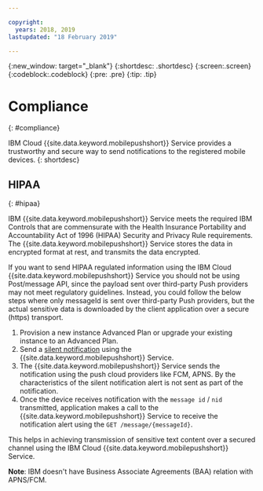 ```yaml
---

copyright:
  years: 2018, 2019
lastupdated: "18 February 2019"

---
```


{:new_window: target="_blank"}
{:shortdesc: .shortdesc}
{:screen:.screen}
{:codeblock:.codeblock}
{:pre: .pre}
{:tip: .tip}

# Compliance
{: #compliance}

IBM Cloud {{site.data.keyword.mobilepushshort}} Service provides a trustworthy and secure way to send notifications to the registered mobile devices.
{: shortdesc}

## HIPAA
{: #hipaa}

IBM {{site.data.keyword.mobilepushshort}} Service meets the required IBM Controls that are commensurate with the Health Insurance Portability and Accountability Act of 1996 (HIPAA) Security and Privacy Rule requirements. The {{site.data.keyword.mobilepushshort}} Service stores the data in encrypted format at rest, and transmits the data encrypted.

If you want to send HIPAA regulated information using the IBM Cloud {{site.data.keyword.mobilepushshort}}  Service you should not be using Post/message API, since the payload sent over third-party Push providers may not meet regulatory guidelines. Instead, you could follow the below steps where only messageId is sent over third-party Push providers, but the actual sensitive data is downloaded by the client application over a secure (https) transport.

1. Provision a new instance Advanced Plan or upgrade your existing instance to an Advanced Plan.
2. Send a [silent notification](https://cloud.ibm.com/docs/services/mobilepush/push_step_4_nf_interactive.html#send_silent_notifications_for_ios) using the {{site.data.keyword.mobilepushshort}} Service.
3. The {{site.data.keyword.mobilepushshort}} Service sends the notification using the push cloud providers like FCM, APNS. By the characteristics of the silent notification alert is not sent as part of the notification.
4. Once the device receives notification with the ``message id`` / ``nid`` transmitted, application makes a call to the {{site.data.keyword.mobilepushshort}} Service to receive the notification alert using the ``GET /message/{messageId}``.

This helps in achieving transmission of sensitive text content over a secured channel using the IBM Cloud {{site.data.keyword.mobilepushshort}} Service.

**Note**: IBM doesn't have Business Associate Agreements (BAA) relation with APNS/FCM.
